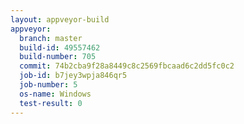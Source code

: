 ```yaml
---
layout: appveyor-build
appveyor:
  branch: master
  build-id: 49557462
  build-number: 705
  commit: 74b2cba9f28a8449c8c2569fbcaad6c2dd5fc0c2
  job-id: b7jey3wpja846qr5
  job-number: 5
  os-name: Windows
  test-result: 0
---
```

